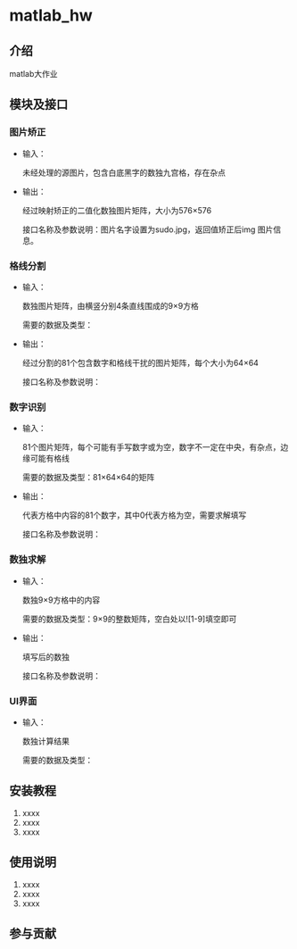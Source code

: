 # matlab_hw

## 介绍

matlab大作业

## 模块及接口

### 图片矫正

- 输入：

    未经处理的源图片，包含白底黑字的数独九宫格，存在杂点

- 输出：

    经过映射矫正的二值化数独图片矩阵，大小为576×576

    接口名称及参数说明：图片名字设置为sudo.jpg，返回值矫正后img 图片信息。

### 格线分割

- 输入：

    数独图片矩阵，由横竖分别4条直线围成的9×9方格

    需要的数据及类型：

- 输出：

    经过分割的81个包含数字和格线干扰的图片矩阵，每个大小为64×64

    接口名称及参数说明：

### 数字识别

- 输入：

    81个图片矩阵，每个可能有手写数字或为空，数字不一定在中央，有杂点，边缘可能有格线

    需要的数据及类型：81×64×64的矩阵

- 输出：

    代表方格中内容的81个数字，其中0代表方格为空，需要求解填写

    接口名称及参数说明：

### 数独求解

- 输入：

    数独9×9方格中的内容

    需要的数据及类型：9×9的整数矩阵，空白处以![1-9]填空即可

- 输出：

    填写后的数独

    接口名称及参数说明：

### UI界面

- 输入：

    数独计算结果

    需要的数据及类型：


## 安装教程

1.  xxxx
2.  xxxx
3.  xxxx

## 使用说明

1.  xxxx
2.  xxxx
3.  xxxx

## 参与贡献

